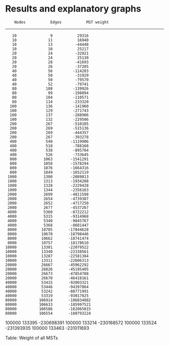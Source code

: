 # Results and explanatory graphs

        Nodes           Edges           MST weight
------------- --------------- --------------------
       10               9           29316
       10              11           16940
       10              13          -44448
       10              10           25217
       20              24          -32021
       20              24           25130
       20              28          -41693
       20              26          -37205
       40              56         -114203
       40              50          -31929
       40              50          -79570
       40              52          -79741
       80             108         -139926
       80              99         -198094
       80             104         -110571
       80             114         -233320
      100             136         -141960
      100             129         -271743
      100             137         -288906
      100             132         -229506
      200             267         -510185
      200             269         -515136
      200             269         -444357
      200             267         -393278
      400             540        -1119906
      400             518         -788168
      400             538         -895704
      400             526         -733645
      800            1063        -1541291
      800            1058        -1578294
      800            1076        -1664316
      800            1049        -1652119
     1000            1300        -2089013
     1000            1313        -1934208
     1000            1328        -2229428
     1000            1344        -2356163
     2000            2699        -4811598
     2000            2654        -4739387
     2000            2652        -4717250
     2000            2677        -4537267
     4000            5360        -8722212
     4000            5315        -9314968
     4000            5340        -9845767
     4000            5368        -8681447
     8000           10705       -17844628
     8000           10670       -18798446
     8000           10662       -18741474
     8000           10757       -18178610
    10000           13301       -22079522
    10000           13340       -22338561
    10000           13287       -22581384
    10000           13311       -22606313
    20000           26667       -45962292
    20000           26826       -45195405
    20000           26673       -47854708
    20000           26670       -46418161
    40000           53415       -92003321
    40000           53446       -94397064
    40000           53242       -88771991
    40000           53319       -93017025
    80000          106914       -186834082
    80000          106633       -185997521
    80000          106586       -182065015
    80000          106554       -180793224
   100000          133395       -230698391
   100000          133214       -230168572
   100000          133524       -231393935
   100000          133463       -231011693

Table: Weight of all MSTs
